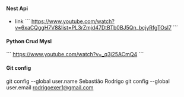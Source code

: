 

#### Nest Api
* link
´´´
https://www.youtube.com/watch?v=6xaCQggH7V8&list=PL3rZmjd47DtBTb0BJ5Qn_bcjyRfgTOsI7
´´´

#### Python Crud Mysl
´´´
https://www.youtube.com/watch?v=_q3j25ACmQ4
´´´

#### Git config

git config --global user.name Sebastião Rodrigo
git config --global user.email rodrigoexer1@gmail.com
